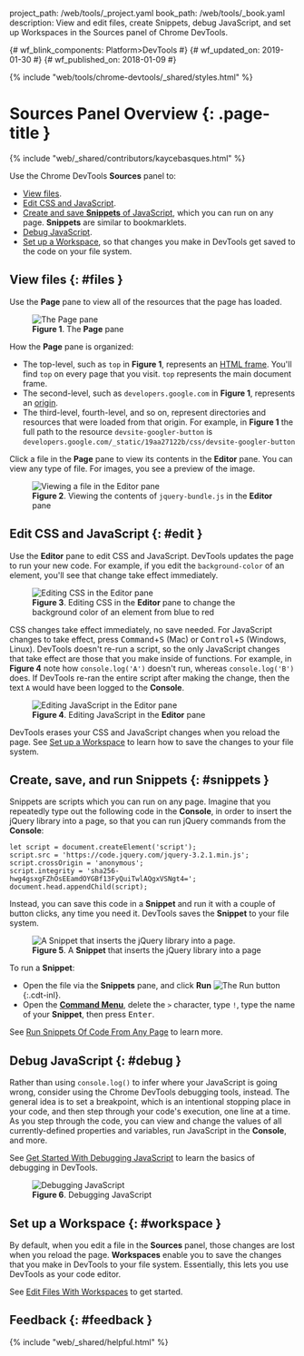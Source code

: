 project_path: /web/tools/_project.yaml book_path: /web/tools/_book.yaml description: View and edit files, create Snippets, debug JavaScript, and set up Workspaces in the Sources panel of Chrome DevTools.

{# wf_blink_components: Platform>DevTools #} {# wf_updated_on: 2019-01-30 #} {# wf_published_on: 2018-01-09 #}

{% include "web/tools/chrome-devtools/_shared/styles.html" %}

# Sources Panel Overview {: .page-title }

{% include "web/_shared/contributors/kaycebasques.html" %}

Use the Chrome DevTools **Sources** panel to:

* [View files](#files).
* [Edit CSS and JavaScript](#edit).
* [Create and save **Snippets** of JavaScript](#snippets), which you can run on any page. **Snippets** are similar to bookmarklets.
* [Debug JavaScript](#debug).
* [Set up a Workspace](#workspace), so that changes you make in DevTools get saved to the code on your file system.

## View files {: #files }

Use the **Page** pane to view all of the resources that the page has loaded.

<figure>
  <img src="images/sources-page-pane.png"
       alt="The Page pane"/>
  <figcaption>
    <b>Figure 1</b>. The <b>Page</b> pane
  </figcaption>
</figure>

How the **Page** pane is organized:

* The top-level, such as `top` in **Figure 1**, represents an [HTML frame](https://www.w3.org/TR/html401/present/frames.html). You'll find `top` on every page that you visit. `top` represents the main document frame.
* The second-level, such as `developers.google.com` in **Figure 1**, represents an [origin](https://html.spec.whatwg.org/multipage/origin.html#origin).
* The third-level, fourth-level, and so on, represent directories and resources that were loaded from that origin. For example, in **Figure 1** the full path to the resource `devsite-googler-button` is `developers.google.com/_static/19aa27122b/css/devsite-googler-button`

Click a file in the **Page** pane to view its contents in the **Editor** pane. You can view any type of file. For images, you see a preview of the image.

<figure>
  <img src="images/sources-editor-pane.png"
       alt="Viewing a file in the Editor pane"/>
  <figcaption>
    <b>Figure 2</b>. Viewing the contents of <code>jquery-bundle.js</code> in the <b>Editor</b>
    pane
  </figcaption>
</figure>

## Edit CSS and JavaScript {: #edit }

Use the **Editor** pane to edit CSS and JavaScript. DevTools updates the page to run your new code. For example, if you edit the `background-color` of an element, you'll see that change take effect immediately.

<figure>
  <img src="images/edit-css.gif"
       alt="Editing CSS in the Editor pane"/>
  <figcaption>
    <b>Figure 3</b>. Editing CSS in the <b>Editor</b> pane to change the background color of an
    element from blue to red
  </figcaption>
</figure>

CSS changes take effect immediately, no save needed. For JavaScript changes to take effect, press
<kbd>Command</kbd>+<kbd>S</kbd> (Mac) or <kbd>Control</kbd>+<kbd>S</kbd> (Windows, Linux). DevTools doesn't re-run a script, so the only JavaScript changes that take effect are those that you make inside of functions. For example, in **Figure 4** note how `console.log('A')` doesn't run, whereas `console.log('B')` does. If DevTools re-ran the entire script after making the change, then the text `A` would have been logged to the **Console**.

<figure>
  <img src="images/edit-js.gif"
       alt="Editing JavaScript in the Editor pane"/>
  <figcaption>
    <b>Figure 4</b>. Editing JavaScript in the <b>Editor</b> pane
  </figcaption>
</figure>

DevTools erases your CSS and JavaScript changes when you reload the page. See [Set up a Workspace](#workspace) to learn how to save the changes to your file system.

## Create, save, and run Snippets {: #snippets }

Snippets are scripts which you can run on any page. Imagine that you repeatedly type out the following code in the **Console**, in order to insert the jQuery library into a page, so that you can run jQuery commands from the **Console**:

    let script = document.createElement('script');
    script.src = 'https://code.jquery.com/jquery-3.2.1.min.js';
    script.crossOrigin = 'anonymous';
    script.integrity = 'sha256-hwg4gsxgFZhOsEEamdOYGBf13FyQuiTwlAQgxVSNgt4=';
    document.head.appendChild(script);
    

Instead, you can save this code in a **Snippet** and run it with a couple of button clicks, any time you need it. DevTools saves the **Snippet** to your file system.

<figure>
  <img src="images/snippet.png"
       alt="A Snippet that inserts the jQuery library into a page."/>
  <figcaption>
    <b>Figure 5</b>. A <b>Snippet</b> that inserts the jQuery library into a page
  </figcaption>
</figure>

To run a **Snippet**:

* Open the file via the **Snippets** pane, and click **Run** ![The Run button](images/run-snippet.png){:.cdt-inl}.
* Open the [**Command Menu**](/web/tools/chrome-devtools/ui#command-menu), delete the `>` character, type `!`, type the name of your **Snippet**, then press <kbd>Enter</kbd>.

See [Run Snippets Of Code From Any Page](/web/tools/chrome-devtools/snippets) to learn more.

## Debug JavaScript {: #debug }

Rather than using `console.log()` to infer where your JavaScript is going wrong, consider using the Chrome DevTools debugging tools, instead. The general idea is to set a breakpoint, which is an intentional stopping place in your code, and then step through your code's execution, one line at a time. As you step through the code, you can view and change the values of all currently-defined properties and variables, run JavaScript in the **Console**, and more.

See [Get Started With Debugging JavaScript](/web/tools/chrome-devtools/javascript/) to learn the basics of debugging in DevTools.

<figure>
  <img src="images/debugging.png"
       alt="Debugging JavaScript"/>
  <figcaption>
    <b>Figure 6</b>. Debugging JavaScript
  </figcaption>
</figure>

## Set up a Workspace {: #workspace }

By default, when you edit a file in the **Sources** panel, those changes are lost when you reload the page. **Workspaces** enable you to save the changes that you make in DevTools to your file system. Essentially, this lets you use DevTools as your code editor.

See [Edit Files With Workspaces](/web/tools/chrome-devtools/workspaces/) to get started.

## Feedback {: #feedback }

{% include "web/_shared/helpful.html" %}